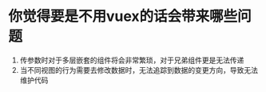 # 你觉得要是不用vuex的话会带来哪些问题

1. 传参数时对于多层嵌套的组件将会非常繁琐，对于兄弟组件更是无法传递
2. 当不同视图的行为需要去修改数据时，无法追踪到数据的变更方向，导致无法维护代码